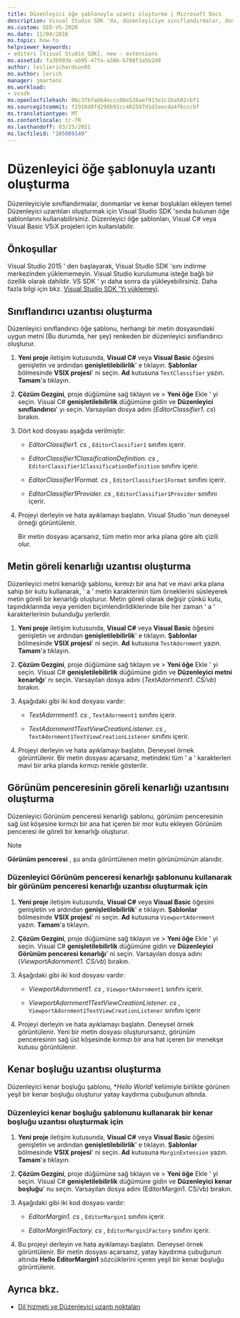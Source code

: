 ```yaml
---
title: Düzenleyici öğe şablonuyla uzantı oluşturma | Microsoft Docs
description: Visual Studio SDK 'da, düzenleyiciye sınıflandırmalar, donmanlar ve kenar boşlukları ekleyen temel Düzenleyici uzantıları oluşturmak için öğe şablonlarını nasıl kullanacağınızı öğrenin.
ms.custom: SEO-VS-2020
ms.date: 11/04/2016
ms.topic: how-to
helpviewer_keywords:
- editors [Visual Studio SDK], new - extensions
ms.assetid: fa3b993b-ab95-47fa-a38b-b788f3a5b2d8
author: leslierichardson95
ms.author: lerich
manager: jmartens
ms.workload:
- vssdk
ms.openlocfilehash: 06c3fbfabb4eccc08e528aef913e1c1ba502cbf1
ms.sourcegitcommit: f2916d8fd296b92cc402597d1d1eecda4f6cccbf
ms.translationtype: MT
ms.contentlocale: tr-TR
ms.lasthandoff: 03/25/2021
ms.locfileid: "105089140"
---
```

# <a name="create-an-extension-with-an-editor-item-template"></a>Düzenleyici öğe şablonuyla uzantı oluşturma
Düzenleyiciyle sınıflandırmalar, donmanlar ve kenar boşlukları ekleyen temel Düzenleyici uzantıları oluşturmak için Visual Studio SDK 'sında bulunan öğe şablonlarını kullanabilirsiniz. Düzenleyici öğe şablonları, Visual C# veya Visual Basic VSıX projeleri için kullanılabilir.

## <a name="prerequisites"></a>Önkoşullar
 Visual Studio 2015 ' den başlayarak, Visual Studio SDK 'sını indirme merkezinden yüklememeyin. Visual Studio kurulumuna isteğe bağlı bir özellik olarak dahildir. VS SDK ' yı daha sonra da yükleyebilirsiniz. Daha fazla bilgi için bkz. [Visual Studio SDK 'Yı yüklemeyi](../extensibility/installing-the-visual-studio-sdk.md).

## <a name="create-a-classifier-extension"></a>Sınıflandırıcı uzantısı oluşturma
 Düzenleyici sınıflandırıcı öğe şablonu, herhangi bir metin dosyasındaki uygun metni (Bu durumda, her şey) renkeden bir düzenleyici sınıflandırıcı oluşturur.

1. **Yeni proje** iletişim kutusunda, **Visual C#** veya **Visual Basic** öğesini genişletin ve ardından **genişletilebilirlik**' e tıklayın. **Şablonlar** bölmesinde **VSIX projesi**' ni seçin. **Ad** kutusuna `TestClassifier` yazın. **Tamam**'a tıklayın.

2. **Çözüm Gezgini**, proje düğümüne sağ tıklayın ve   >  **Yeni öğe** Ekle ' yi seçin. Visual C# **genişletilebilirlik** düğümüne gidin ve **Düzenleyici sınıflandırıcı**' yı seçin. Varsayılan dosya adını (*EditorClassifier1. cs*) bırakın.

3. Dört kod dosyası aşağıda verilmiştir:

    - *EditorClassifier1. cs* , `EditorClassifier1` sınıfını içerir.

    - *EditorClassifier1ClassificationDefinition. cs* , `EditorClassifier1ClassificationDefinition` sınıfını içerir.

    - *EditorClassifier1Format. cs* , `EditorClassifier1Format`  sınıfını içerir.

    - *EditorClassifier1Provider. cs* , `EditorClassifier1Provider` sınıfını içerir.

4. Projeyi derleyin ve hata ayıklamayı başlatın. Visual Studio 'nun deneysel örneği görüntülenir.

     Bir metin dosyası açarsanız, tüm metin mor arka plana göre altı çizili olur.

## <a name="create-a-text-relative-adornment-extension"></a>Metin göreli kenarlığı uzantısı oluşturma
 Düzenleyici metni kenarlığı şablonu, kırmızı bir ana hat ve mavi arka plana sahip bir kutu kullanarak, ' a ' metin karakterinin tüm örneklerini süsleyerek metin göreli bir kenarlığı oluşturur. Metin göreli olarak değişir çünkü kutu, taşındıklarında veya yeniden biçimlendirildiklerinde bile her zaman ' a ' karakterlerinin bulunduğu yerlerdir.

1. **Yeni proje** iletişim kutusunda, **Visual C#** veya **Visual Basic** öğesini genişletin ve ardından **genişletilebilirlik**' e tıklayın. **Şablonlar** bölmesinde **VSIX projesi**' ni seçin. **Ad** kutusuna `TestAdornment` yazın. **Tamam**'a tıklayın.

2. **Çözüm Gezgini**, proje düğümüne sağ tıklayın ve   >  **Yeni öğe** Ekle ' yi seçin. Visual C# **genişletilebilirlik** düğümüne gidin ve **Düzenleyici metni kenarlığı**' nı seçin. Varsayılan dosya adını (*TextAdornment1. CS/vb*) bırakın.

3. Aşağıdaki gibi iki kod dosyası vardır:

    - *TextAdornment1. cs* , `TextAdornment1` sınıfını içerir.

    - *TextAdornment1TextViewCreationListener. cs* , `TextAdornment1TextViewCreationListener` sınıfını içerir.

4. Projeyi derleyin ve hata ayıklamayı başlatın. Deneysel örnek görüntülenir. Bir metin dosyası açarsanız, metindeki tüm ' a ' karakterleri mavi bir arka planda kırmızı renkle gösterilir.

## <a name="create-a-viewport-relative-adornment-extension"></a>Görünüm penceresinin göreli kenarlığı uzantısını oluşturma
 Düzenleyici Görünüm penceresi kenarlığı şablonu, görünüm penceresinin sağ üst köşesine kırmızı bir ana hat içeren bir mor kutu ekleyen Görünüm penceresi ile göreli bir kenarlığı oluşturur.

> [!NOTE]
> **Görünüm penceresi** , şu anda görüntülenen metin görünümünün alanıdır.

### <a name="to-create-a-viewport-adornment-extension-by-using-the-editor-viewport-adornment-template"></a>Düzenleyici Görünüm penceresi kenarlığı şablonunu kullanarak bir görünüm penceresi kenarlığı uzantısı oluşturmak için

1. **Yeni proje** iletişim kutusunda, **Visual C#** veya **Visual Basic** öğesini genişletin ve ardından **genişletilebilirlik**' e tıklayın. **Şablonlar** bölmesinde **VSIX projesi**' ni seçin. **Ad** kutusuna `ViewportAdornment` yazın. **Tamam**'a tıklayın.

2. **Çözüm Gezgini**, proje düğümüne sağ tıklayın ve   >  **Yeni öğe** Ekle ' yi seçin. Visual C# **genişletilebilirlik** düğümüne gidin ve **Düzenleyici Görünüm penceresi kenarlığı**' ni seçin. Varsayılan dosya adını (*ViewportAdornment1. CS/vb*) bırakın.

3. Aşağıdaki gibi iki kod dosyası vardır:

    - *ViewportAdornment1. cs* , `ViewportAdornment1` sınıfını içerir.

    - *ViewportAdornment1TextViewCreationListener. cs* , `ViewportAdornment1TextViewCreationListener` sınıfını içerir

4. Projeyi derleyin ve hata ayıklamayı başlatın. Deneysel örnek görüntülenir. Yeni bir metin dosyası oluşturursanız, görünüm penceresinin sağ üst köşesinde kırmızı bir ana hat içeren bir menekşe kutusu görüntülenir.

## <a name="create-a-margin-extension"></a>Kenar boşluğu uzantısı oluşturma
 Düzenleyici kenar boşluğu şablonu, **Hello World!* keliimiyle birlikte görünen yeşil bir kenar boşluğu oluşturur yatay kaydırma çubuğunun altında.

### <a name="to-create-a-margin-extension-by-using-the-editor-margin-template"></a>Düzenleyici kenar boşluğu şablonunu kullanarak bir kenar boşluğu uzantısı oluşturmak için

1. **Yeni proje** iletişim kutusunda, **Visual C#** veya **Visual Basic** öğesini genişletin ve ardından **genişletilebilirlik**' e tıklayın. **Şablonlar** bölmesinde **VSIX projesi**' ni seçin. **Ad** kutusuna `MarginExtension` yazın. **Tamam**'a tıklayın.

2. **Çözüm Gezgini**, proje düğümüne sağ tıklayın ve   >  **Yeni öğe** Ekle ' yi seçin. Visual C# **genişletilebilirlik** düğümüne gidin ve **Düzenleyici kenar boşluğu**' nu seçin. Varsayılan dosya adını (EditorMargin1. CS/vb) bırakın.

3. Aşağıdaki gibi iki kod dosyası vardır:

    - *EditorMargin1. cs* , `EditorMargin1` sınıfını içerir.

    - *EditorMargin1Factory. cs* , `EditorMargin1Factory` sınıfını içerir.

4. Bu projeyi derleyin ve hata ayıklamayı başlatın. Deneysel örnek görüntülenir. Bir metin dosyası açarsanız, yatay kaydırma çubuğunun altında **Hello EditorMargin1** sözcüklerini içeren yeşil bir kenar boşluğu görüntülenir.

## <a name="see-also"></a>Ayrıca bkz.
- [Dil hizmeti ve Düzenleyici uzantı noktaları](../extensibility/language-service-and-editor-extension-points.md)
